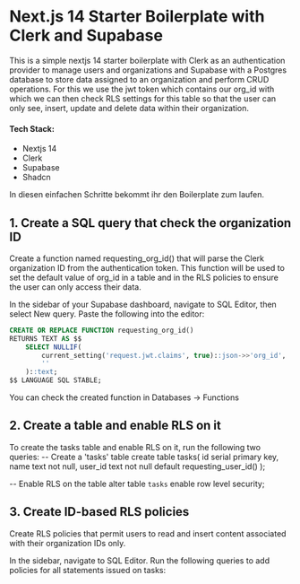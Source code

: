 # Next.js 14 Starter Boilerplate with Clerk and Supabase

This is a simple nextjs 14 starter boilerplate with Clerk as an authentication provider to manage users and organizations and Supabase with a Postgres database to store data assigned to an organization and perform CRUD operations. For this we use the jwt token which contains our org_id with which we can then check RLS settings for this table so that the user can only see, insert, update and delete data within their organization.

#### Tech Stack:

- Nextjs 14
- Clerk
- Supabase
- Shadcn

In diesen einfachen Schritte bekommt ihr den Boilerplate zum laufen.

## 1. Create a SQL query that check the organization ID

Create a function named requesting_org_id() that will parse the Clerk organization ID from the authentication token. This function will be used to set the default value of org_id in a table and in the RLS policies to ensure the user can only access their data.

In the sidebar of your Supabase dashboard, navigate to SQL Editor, then select New query. Paste the following into the editor:

```sql
CREATE OR REPLACE FUNCTION requesting_org_id()
RETURNS TEXT AS $$
    SELECT NULLIF(
        current_setting('request.jwt.claims', true)::json->>'org_id',
        ''
    )::text;
$$ LANGUAGE SQL STABLE;
```

You can check the created function in Databases -> Functions

## 2. Create a table and enable RLS on it

To create the tasks table and enable RLS on it, run the following two queries:
-- Create a 'tasks' table
create table tasks(
id serial primary key,
name text not null,
user_id text not null default requesting_user_id()
);

-- Enable RLS on the table
alter table `tasks` enable row level security;

## 3. Create ID-based RLS policies

Create RLS policies that permit users to read and insert content associated with their organization IDs only.

In the sidebar, navigate to SQL Editor. Run the following queries to add policies for all statements issued on tasks:
